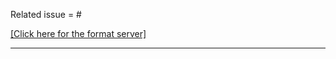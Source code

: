 <!--
Thanks for your PR!
If it's your first time contributing to Taichi, please make sure you have read our Contributor Guideline:
  https://taichi.readthedocs.io/en/latest/contributor_guide.html

- Please always prepend your PR title with tags such as [CUDA], [Lang], [Doc], [Example], e.g.:
    [Lang] Add ti.Complex as Taichi class
- Use a lowercased tag for PRs that are invisible to end-users, i.e., won't be highlighted in changelog:
    [cuda] [test] Fix out-of-memory error while running test
- More details: http://taichi.readthedocs.io/en/latest/contributor_guide.html#prtags

- Please fill the following blank with the issue number this PR related to (if any):
    Related issue = #2345
- If your PR will fix the issue **completely**, use the `close` or `fixes` keyword:
    Related issue = close #2345
- So that when the PR gets merged, GitHub will **automatically** close the issue #2345 for you :)
- If the PR doesn't belong to any existing issue, and it's a trivial change, feel free to leave it blank :)
  -->
Related issue = #

[[Click here for the format server]](http://kun.csail.mit.edu:31415/)

----

